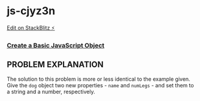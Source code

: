 # js-cjyz3n

[Edit on StackBlitz ⚡️](https://stackblitz.com/edit/js-cjyz3n)

### [Create a Basic JavaScript Object](https://www.freecodecamp.org/learn/javascript-algorithms-and-data-structures/object-oriented-programming/create-a-basic-javascript-object)

## PROBLEM EXPLANATION
The solution to this problem is more or less identical to the example given.
Give the `dog` object two new properties - `name` and `numLegs` - and set them to a string and a number, respectively.
